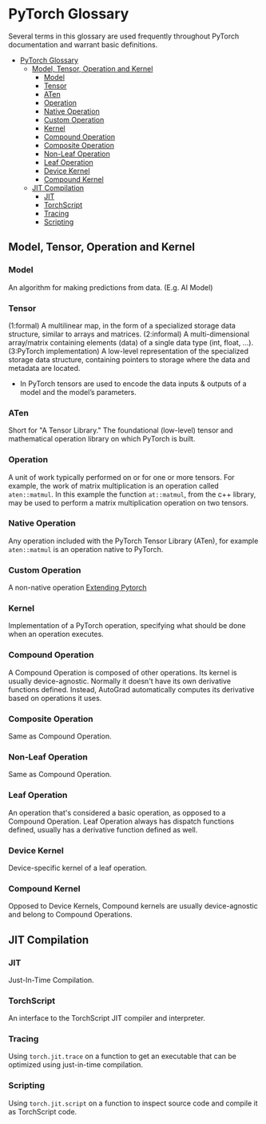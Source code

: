 # PyTorch Glossary

Several terms in this glossary are used frequently throughout PyTorch documentation and warrant basic definitions.

<!-- toc -->

- [PyTorch Glossary](#pytorch-glossary)
  - [Model, Tensor, Operation and Kernel](#model-tensor-operation-and-kernel)
    - [Model](#model)
    - [Tensor](#tensor)
    - [ATen](#aten)
    - [Operation](#operation)
    - [Native Operation](#native-operation)
    - [Custom Operation](#custom-operation)
    - [Kernel](#kernel)
    - [Compound Operation](#compound-operation)
    - [Composite Operation](#composite-operation)
    - [Non-Leaf Operation](#non-leaf-operation)
    - [Leaf Operation](#leaf-operation)
    - [Device Kernel](#device-kernel)
    - [Compound Kernel](#compound-kernel)
  - [JIT Compilation](#jit-compilation)
    - [JIT](#jit)
    - [TorchScript](#torchscript)
    - [Tracing](#tracing)
    - [Scripting](#scripting)

<!-- tocstop -->

## Model, Tensor, Operation and Kernel

### Model

An algorithm for making predictions from data. (E.g. AI Model)

### Tensor

(1:formal) A multilinear map, in the form of a specialized storage data structure, similar to arrays and matrices.
(2:informal) A multi-dimensional array/matrix containing elements (data) of a single data type (int, float, ...).
(3:PyTorch implementation) A low-level representation of the specialized storage data structure, containing pointers to storage where the data and metadata are located.

- In PyTorch tensors are used to encode the data inputs & outputs of a model and the model’s parameters.

### ATen

Short for "A Tensor Library." The foundational (low-level) tensor and mathematical
operation library on which PyTorch is built.

### Operation

A unit of work typically performed on or for one or more tensors. For example, the work of matrix multiplication is an operation called `aten::matmul`. In this example the function `at::matmul`, from the c++ library, may be used to perform a matrix multiplication operation on two tensors.

### Native Operation

Any operation included with the PyTorch Tensor Library (ATen), for example `aten::matmul` is an operation native to PyTorch.

### Custom Operation

A non-native operation [Extending Pytorch](https://pytorch.org/docs/stable/notes/extending.html)

### Kernel

Implementation of a PyTorch operation, specifying what should be done when an
operation executes.

### Compound Operation

A Compound Operation is composed of other operations. Its kernel is usually
device-agnostic. Normally it doesn't have its own derivative functions defined.
Instead, AutoGrad automatically computes its derivative based on operations it
uses.

### Composite Operation

Same as Compound Operation.

### Non-Leaf Operation

Same as Compound Operation.

### Leaf Operation

An operation that's considered a basic operation, as opposed to a Compound
Operation. Leaf Operation always has dispatch functions defined, usually has a
derivative function defined as well.

### Device Kernel

Device-specific kernel of a leaf operation.

### Compound Kernel

Opposed to Device Kernels, Compound kernels are usually device-agnostic and belong to Compound Operations.

## JIT Compilation

### JIT

Just-In-Time Compilation.

### TorchScript

An interface to the TorchScript JIT compiler and interpreter.

### Tracing

Using `torch.jit.trace` on a function to get an executable that can be optimized
using just-in-time compilation.

### Scripting

Using `torch.jit.script` on a function to inspect source code and compile it as
TorchScript code.
